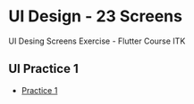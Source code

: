 # UI Design - 23 Screens

UI Desing Screens Exercise - Flutter Course ITK

## UI Practice 1

- [Practice 1](./ui_design/screenshots/practice1.png)